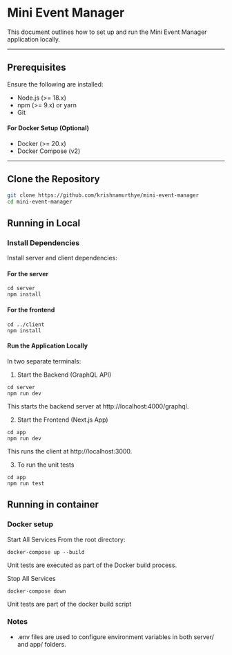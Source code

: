 # Mini Event Manager

This document outlines how to set up and run the Mini Event Manager application locally.

---

## Prerequisites

Ensure the following are installed:

- Node.js (>= 18.x)
- npm (>= 9.x) or yarn
- Git

#### For Docker Setup (Optional)
- Docker (>= 20.x)
- Docker Compose (v2)
---

## Clone the Repository

```bash
git clone https://github.com/krishnamurthye/mini-event-manager
cd mini-event-manager
```

## Running in Local
### Install Dependencies

Install server and client dependencies:

#### For the server

```
cd server
npm install
```

#### For the frontend

```
cd ../client
npm install
```

#### Run the Application Locally

In two separate terminals:

1. Start the Backend (GraphQL API)

```
cd server
npm run dev
```

This starts the backend server at http://localhost:4000/graphql.

2. Start the Frontend (Next.js App)

```
cd app
npm run dev
```

This runs the client at http://localhost:3000.

3. To run the unit tests

```
cd app
npm run test
```

## Running in container
### Docker setup

Start All Services
From the root directory:
```
docker-compose up --build

```
Unit tests are executed as part of the Docker build process.


Stop All Services
```
docker-compose down

```
Unit tests are part of the docker build script

### Notes
- .env files are used to configure environment variables in both server/ and app/ folders.

